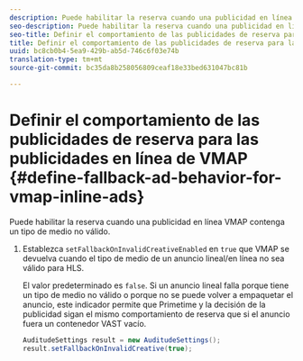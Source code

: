 ```yaml
---
description: Puede habilitar la reserva cuando una publicidad en línea VMAP contenga un tipo de medio no válido.
seo-description: Puede habilitar la reserva cuando una publicidad en línea VMAP contenga un tipo de medio no válido.
seo-title: Definir el comportamiento de las publicidades de reserva para las publicidades en línea de VMAP
title: Definir el comportamiento de las publicidades de reserva para las publicidades en línea de VMAP
uuid: bc8cb0b4-5ea9-429b-ab5d-746c6f03e74b
translation-type: tm+mt
source-git-commit: bc35da8b258056809ceaf18e33bed631047bc81b

---
```



# Definir el comportamiento de las publicidades de reserva para las publicidades en línea de VMAP {#define-fallback-ad-behavior-for-vmap-inline-ads}

Puede habilitar la reserva cuando una publicidad en línea VMAP contenga un tipo de medio no válido.

1. Establezca `setFallbackOnInvalidCreativeEnabled` en `true` que VMAP se devuelva cuando el tipo de medio de un anuncio lineal/en línea no sea válido para HLS.

   El valor predeterminado es `false`. Si un anuncio lineal falla porque tiene un tipo de medio no válido o porque no se puede volver a empaquetar el anuncio, este indicador permite que Primetime y la decisión de la publicidad sigan el mismo comportamiento de reserva que si el anuncio fuera un contenedor VAST vacío.

   ```java
   AuditudeSettings result = new AuditudeSettings(); 
   result.setFallbackOnInvalidCreative(true);
   ```
